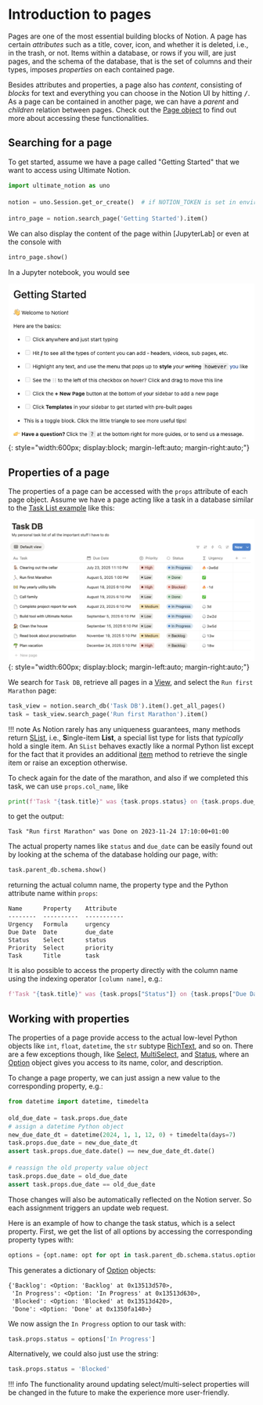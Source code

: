 # Introduction to pages

Pages are one of the most essential building blocks of Notion.
A page has certain *attributes* such as a title, cover, icon, and whether it is deleted, i.e.,
in the trash, or not.
Items within a database, or rows if you will, are just pages, and the schema of the database,
that is the set of columns and their types, imposes *properties* on each contained page.

Besides attributes and properties, a page also has *content*, consisting of *blocks* for text
and everything you can choose in the Notion UI by hitting <kbd>/</kbd>. As a page can be contained
in another page, we can have a *parent* and *children* relation between pages.
Check out the [Page object] to find out more about accessing these functionalities.

## Searching for a page

To get started, assume we have a page called "Getting Started" that we want to access using Ultimate Notion.

```python
import ultimate_notion as uno

notion = uno.Session.get_or_create()  # if NOTION_TOKEN is set in environment

intro_page = notion.search_page('Getting Started').item()
```

We can also display the content of the page within [JupyterLab] or even at the console with

```python
intro_page.show()
```

In a Jupyter notebook, you would see

![Getting started page](../assets/images/notion-getting-started-page.png){: style="width:600px; display:block; margin-left:auto; margin-right:auto;"}

## Properties of a page

The properties of a page can be accessed with the `props` attribute of each page object.
Assume we have a page acting like a task in a database similar to the [Task List example] like this:

![Notion task database](../assets/images/notion-task-db.png){: style="width:600px; display:block; margin-left:auto; margin-right:auto;"}

We search for `Task DB`, retrieve all pages in a [View], and select the `Run first Marathon` page:

```python
task_view = notion.search_db('Task DB').item().get_all_pages()
task = task_view.search_page('Run first Marathon').item()
```

!!! note
    As Notion rarely has any uniqueness guarantees, many methods return [SList], i.e., <b>S</b>ingle-item **List**,
    a special list type for lists that *typically* hold a single item. An `SList` behaves exactly like
    a normal Python list except for the fact that it provides an additional [item] method to retrieve the
    single item or raise an exception otherwise.

To check again for the date of the marathon, and also if we completed this task, we can use `props.col_name`, like

```python
print(f'Task "{task.title}" was {task.props.status} on {task.props.due_date}')
```

to get the output:

```console
Task "Run first Marathon" was Done on 2023-11-24 17:10:00+01:00
```

The actual property names like `status` and `due_date` can be easily found out by looking at the schema of the database
holding our page, with:

```python
task.parent_db.schema.show()
```

returning the actual column name, the property type and the Python attribute name within `props`:

```console
Name      Property    Attribute
--------  ----------  -----------
Urgency   Formula     urgency
Due Date  Date        due_date
Status    Select      status
Priority  Select      priority
Task      Title       task
```

It is also possible to access the property directly with the column name using the indexing operator
`[column name]`, e.g.:

```python
f'Task "{task.title}" was {task.props["Status"]} on {task.props["Due Date"]}'
```

## Working with properties

The properties of a page provide access to the actual low-level Python objects like `int`, `float`, `datetime`,
the `str` subtype [RichText], and so on. There are a few exceptions though, like [Select], [MultiSelect], and [Status],
where an [Option] object gives you access to its name, color, and description.

To change a page property, we can just assign a new value to the corresponding property, e.g.:

```python
from datetime import datetime, timedelta

old_due_date = task.props.due_date
# assign a datetime Python object
new_due_date_dt = datetime(2024, 1, 1, 12, 0) + timedelta(days=7)
task.props.due_date = new_due_date_dt
assert task.props.due_date.date() == new_due_date_dt.date()

# reassign the old property value object
task.props.due_date = old_due_date
assert task.props.due_date == old_due_date
```

Those changes will also be automatically reflected on the Notion server. So each assignment
triggers an update web request.

Here is an example of how to change the task status, which is a select property. First, we
get the list of all options by accessing the corresponding property types with:

```python
options = {opt.name: opt for opt in task.parent_db.schema.status.options}
```

This generates a dictionary of [Option] objects:

```console
{'Backlog': <Option: 'Backlog' at 0x13513d570>,
 'In Progress': <Option: 'In Progress' at 0x13513d630>,
 'Blocked': <Option: 'Blocked' at 0x13513d420>,
 'Done': <Option: 'Done' at 0x1350fa140>}
```

We now assign the `In Progress` option to our task with:

```python
task.props.status = options['In Progress']
```

Alternatively, we could also just use the string:

```python
task.props.status = 'Blocked'
```

!!! info
    The functionality around updating select/multi-select properties will be changed in
    the future to make the experience more user-friendly.

[Page object]: ../../reference/ultimate_notion/page/#ultimate_notion.page.Page
[Task List example]: ../../examples/simple_taskdb/
[View]: ../../reference/ultimate_notion/view/#ultimate_notion.view.View
[SList]: ../../reference/ultimate_notion/utils/#ultimate_notion.utils.SList
[item]: ../../reference/ultimate_notion/utils/#ultimate_notion.utils.SList.item
[RichText]: ../../reference/ultimate_notion/objects/#ultimate_notion.objects.RichText
[Option]: ../../reference/ultimate_notion/objects/#ultimate_notion.objects.Option
[Select]: ../../reference/ultimate_notion/props/#ultimate_notion.props.Select
[MultiSelect]: ../../reference/ultimate_notion/props/#ultimate_notion.props.MultiSelect
[Status]: ../../reference/ultimate_notion/props/#ultimate_notion.props.Status
